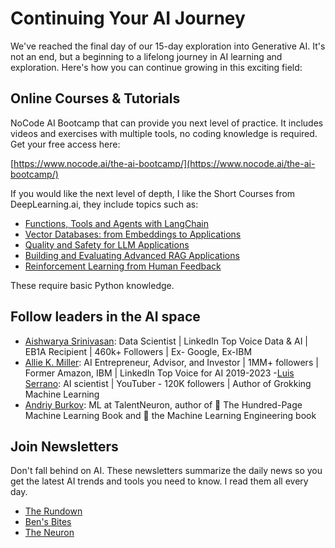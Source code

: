 # Continuing Your AI Journey

We've reached the final day of our 15-day exploration into Generative AI. It's not an end, but a beginning to a lifelong journey in AI learning and exploration. Here's how you can continue growing in this exciting field:

## Online Courses & Tutorials

NoCode AI Bootcamp that can provide you next level of practice. It includes videos and exercises with multiple tools, no coding knowledge is required. Get your free access here:

[​https://www.nocode.ai/the-ai-bootcamp/​](​https://www.nocode.ai/the-ai-bootcamp/​)

If you would like the next level of depth, I like the Short Courses from DeepLearning.ai, they include topics such as:

- [Functions, Tools and Agents with LangChain​](https://www.deeplearning.ai/short-courses/functions-tools-agents-langchain/)
- [Vector Databases: from Embeddings to Applications​](https://www.deeplearning.ai/short-courses/vector-databases-embeddings-applications/)
- [​Quality and Safety for LLM Applications​](https://www.deeplearning.ai/short-courses/quality-safety-llm-applications/)
- [Building and Evaluating Advanced RAG Applications​](https://www.deeplearning.ai/short-courses/building-evaluating-advanced-rag/)
- [​Reinforcement Learning from Human Feedback​](https://www.deeplearning.ai/short-courses/reinforcement-learning-from-human-feedback/)

These require basic Python knowledge.

## Follow leaders in the AI space

- [​Aishwarya Srinivasan](https://www.linkedin.com/in/aishwarya-srinivasan/): Data Scientist | LinkedIn Top Voice Data & AI | EB1A Recipient | 460k+ Followers | Ex- Google, Ex-IBM
- [​Allie K. Miller](https://www.linkedin.com/in/alliekmiller/): AI Entrepreneur, Advisor, and Investor | 1MM+ followers | Former Amazon, IBM | LinkedIn Top Voice for AI 2019-2023
-[​Luis Serrano](https://www.linkedin.com/in/luisgserrano/): AI scientist | YouTuber - 120K followers | Author of Grokking Machine Learning
- [​Andriy Burkov](https://www.linkedin.com/in/andriyburkov/): ML at TalentNeuron, author of 📖 The Hundred-Page Machine Learning Book and 📖 the Machine Learning Engineering book


## Join Newsletters

Don't fall behind on AI. These newsletters summarize the daily news so you get the latest AI trends and tools you need to know. I read them all every day.

- [​The Rundown](https://www.therundown.ai)​
- [Ben's Bites​](https://bensbites.beehiiv.com/subscribe)
- [The Neuron](https://www.theneurondaily.com)